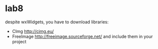# lab8

despite wxWidgets, you have to download libraries:
- CImg	http://cimg.eu/
- FreeImage	http://freeimage.sourceforge.net/
and include them in your project
